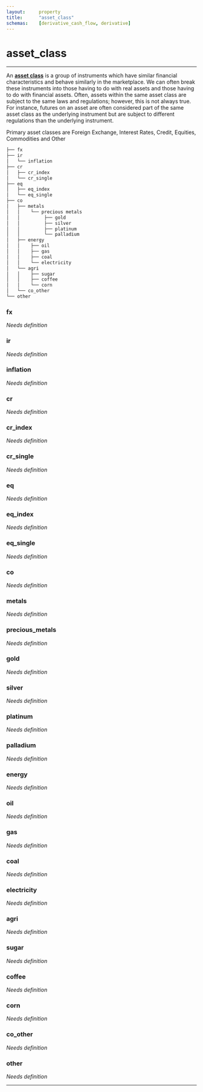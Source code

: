 ```yaml
---
layout:		property
title:		"asset_class"
schemas:	[derivative_cash_flow, derivative]
---
```


# asset_class

---

An [**asset class**][wiki] is a group of instruments which have similar financial characteristics and behave similarly in the marketplace. We can often break these instruments into those having to do with real assets and those having to do with financial assets. Often, assets within the same asset class are subject to the same laws and regulations; however, this is not always true. For instance, futures on an asset are often considered part of the same asset class as the underlying instrument but are subject to different regulations than the underlying instrument.

Primary asset classes are Foreign Exchange, Interest Rates, Credit, Equities, Commodities and Other

```bash
├── fx
├── ir
│   └── inflation
├── cr
│   ├── cr_index
│   └── cr_single
├── eq
│   ├── eq_index
│   └── eq_single
├── co
│   ├── metals
│   │    └── precious metals
│   │         ├── gold
│   │         ├── silver
│   │         ├── platinum
│   │         └── palladium
│   ├── energy
│   │    ├── oil
│   │    ├── gas
│   │    ├── coal
│   │    └── electricity
│   └── agri
│   │    ├── sugar
│   │    ├── coffee
│   │    └── corn
│   └── co_other
└── other
```

### fx
*Needs definition*

### ir
*Needs definition*

### inflation
*Needs definition*

### cr
*Needs definition*

### cr_index
*Needs definition*

### cr_single
*Needs definition*

### eq
*Needs definition*

### eq_index
*Needs definition*

### eq_single
*Needs definition*

### co
*Needs definition*

### metals
*Needs definition*

### precious_metals
*Needs definition*

### gold
*Needs definition*

### silver
*Needs definition*

### platinum
*Needs definition*

### palladium
*Needs definition*

### energy
*Needs definition*

### oil
*Needs definition*

### gas
*Needs definition*

### coal
*Needs definition*

### electricity
*Needs definition*

### agri
*Needs definition*

### sugar
*Needs definition*

### coffee
*Needs definition*

### corn
*Needs definition*

### co_other
*Needs definition*

### other
*Needs definition*


---

[wiki]: https://en.wikipedia.org/wiki/Asset_classes
